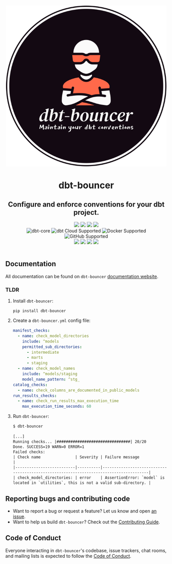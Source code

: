 <p align="center">
  <img src="https://github.com/godatadriven/dbt-bouncer/raw/main/docs/assets/logo.svg" alt="dbt-bouncer logo" width="500"/>
</p>


<h1 align="center">
  dbt-bouncer
</h1>
<h2 align="center">
  Configure and enforce conventions for your dbt project.
</h2>

<div align="center">
  <a>
	<img src="https://img.shields.io/github/release/godatadriven/dbt-bouncer.svg?logo=github">
  </a>
  <a>
	<img src="https://img.shields.io/badge/License-MIT-yellow.svg">
  </a>
  <a>
	<img src="https://img.shields.io/github/last-commit/godatadriven/dbt-bouncer/main">
  </a>
  <a>
	<img src="https://img.shields.io/github/commits-since/godatadriven/dbt-bouncer/latest">
  </a>
</div>

<div align="center">
  <a>
	<img alt="dbt-core" src="https://img.shields.io/badge/dbt--core%20-%3E%3D1.6-333?logo=dbt">
  </a>
  <a>
	<img alt="dbt Cloud Supported" src="https://img.shields.io/badge/dbt%20Cloud%20-Supported-ff694a?logo=dbt">
  </a>
  <a>
	<img alt="Docker Supported" src="https://img.shields.io/badge/Docker%20-Supported-0db7ed?logo=docker">
  </a>
  <a>
	<img alt="GitHub Supported" src="https://img.shields.io/badge/GitHub%20-Supported-333?logo=github">
  </a>
</div>

<div align="center">
  <a>
	<img src="https://github.com/godatadriven/dbt-bouncer/actions/workflows/merge_pipeline.yml/badge.svg">
  </a>
  <a>
	<img src="https://github.com/godatadriven/dbt-bouncer/actions/workflows/post_release_pipeline.yml/badge.svg">
  </a>
  <a>
	<img src="https://img.shields.io/badge/style-ruff-41B5BE?style=flat">
  </a>
  <a>
	<img src="https://www.aschey.tech/tokei/github/godatadriven/dbt-bouncer?category=code">
  </a>
</div>
<br/>

## Documentation

All documentation can be found on `dbt-bouncer` [documentation website](https://godatadriven.github.io/dbt-bouncer/).

### TLDR

1. Install `dbt-bouncer`:

    ```shell
    pip install dbt-bouncer
    ```

1. Create a `dbt-bouncer.yml` config file:

    ```yml
    manifest_checks:
      - name: check_model_directories
        include: ^models
        permitted_sub_directories:
          - intermediate
          - marts
          - staging
      - name: check_model_names
        include: ^models/staging
        model_name_pattern: ^stg_
    catalog_checks:
      - name: check_columns_are_documented_in_public_models
    run_results_checks:
      - name: check_run_results_max_execution_time
        max_execution_time_seconds: 60
    ```

1. Run `dbt-bouncer`:

    ```
    $ dbt-bouncer

    [...]
    Running checks... |################################| 20/20
    Done. SUCCESS=19 WARN=0 ERROR=1
    Failed checks:
    | Check name               | Severity | Failure message                                                                       |
    |--------------------------|----------|---------------------------------------------------------------------------------------|
    | check_model_directories: | error    | AssertionError: `model` is located in `utilities`, this is not a valid sub-directory. |
    ```

## Reporting bugs and contributing code

- Want to report a bug or request a feature? Let us know and open [an issue](https://github.com/godatadriven/dbt-bouncer/issues/new/choose).
- Want to help us build `dbt-bouncer`? Check out the [Contributing Guide](https://github.com/godatadriven/dbt-bouncer/blob/HEAD/docs/CONTRIBUTING.md).

## Code of Conduct

Everyone interacting in `dbt-bouncer`'s codebase, issue trackers, chat rooms, and mailing lists is expected to follow the [Code of Conduct](./CODE_OF_CONDUCT.md).
